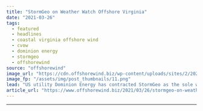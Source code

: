 ```yaml
---
title: "StormGeo on Weather Watch Offshore Virginia"
date: "2021-03-26"
tags: 
  - featured
  - headlines
  - coastal virginia offshore wind
  - cvow
  - dominion energy
  - stormgeo
  - offshorewind
source: "offshorewind"
image_url: "https://cdn.offshorewind.biz/wp-content/uploads/sites/2/2021/03/26150004/StormGeo-on-Weather-Watch-Offshore-Virginia.png"
image_fp: "/assets/img/post_thumbnails/11.png"
lead: "US utility Dominion Energy has contracted StormGeo as the sole weather forecast provider for"
article_url: "https://www.offshorewind.biz/2021/03/26/stormgeo-on-weather-watch-offshore-virginia/"
---
```


---
